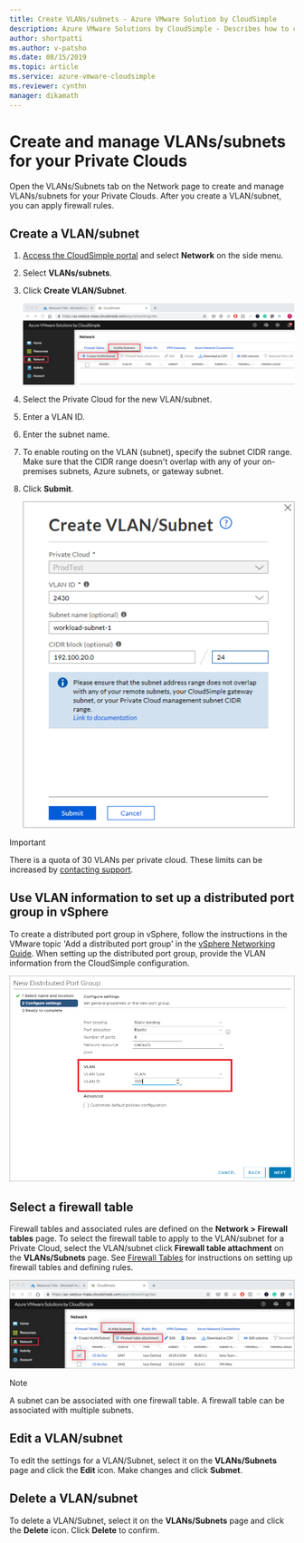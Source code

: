 ```yaml
--- 
title: Create VLANs/subnets - Azure VMware Solution by CloudSimple
description: Azure VMware Solutions by CloudSimple - Describes how to create and manage VLANs/subnets for your Private Clouds and then apply firewall rules.
author: shortpatti 
ms.author: v-patsho
ms.date: 08/15/2019 
ms.topic: article 
ms.service: azure-vmware-cloudsimple 
ms.reviewer: cynthn 
manager: dikamath 
---
```


# Create and manage VLANs/subnets for your Private Clouds

Open the VLANs/Subnets tab on the Network page to create and manage VLANs/subnets for your Private Clouds. After you create a VLAN/subnet, you can apply firewall rules.

## Create a VLAN/subnet

1. [Access the CloudSimple portal](access-cloudsimple-portal.md) and select **Network** on the side menu.
2. Select **VLANs/subnets**.
3. Click **Create VLAN/Subnet**.

    ![VLAN/subnet page](media/vlan-subnet-page.png)

4. Select the Private Cloud for the new VLAN/subnet.
5. Enter a VLAN ID.
6. Enter the subnet name.
7. To enable routing on the VLAN (subnet), specify the subnet CIDR range. Make sure that the CIDR range doesn't overlap with any of your on-premises subnets, Azure subnets, or gateway subnet.
8. Click **Submit**.

    ![Create VLAN/subnet](media/create-new-vlan-subnet-details.png)


> [!IMPORTANT]
> There is a quota of 30 VLANs per private cloud. These limits can be increased by [contacting support](https://portal.azure.com/#blade/Microsoft_Azure_Support/HelpAndSupportBlade/newsupportrequest).

## Use VLAN information to set up a distributed port group in vSphere

To create a distributed port group in vSphere, follow the instructions in the VMware topic 'Add a distributed port group' in the <a href="https://docs.vmware.com/en/VMware-vSphere/6.5/vsphere-esxi-vcenter-server-65-networking-guide.pdf" target="_blank">vSphere Networking Guide</a>. When setting up the distributed port group, provide the VLAN information from the CloudSimple configuration.

![Distributed Port Group](media/distributed-port-group.png)

## Select a firewall table

Firewall tables and associated rules are defined on the **Network > Firewall tables** page. To select the firewall table to apply to the VLAN/subnet for a Private Cloud, select the VLAN/subnet click **Firewall table attachment** on the **VLANs/Subnets** page. See [Firewall Tables](firewall.md) for instructions on setting up firewall tables and defining rules.

![Firewall table link](media/vlan-subnet-firewall-link.png)

> [!NOTE]
> A subnet can be associated with one firewall table. A firewall table can be associated with multiple subnets.

## Edit a VLAN/subnet

To edit the settings for a VLAN/Subnet, select it on the **VLANs/Subnets** page and click the **Edit** icon. Make changes and click **Submet**.

## Delete a VLAN/subnet

To delete a VLAN/Subnet, select it on the **VLANs/Subnets** page and click the **Delete** icon. Click **Delete** to confirm.
